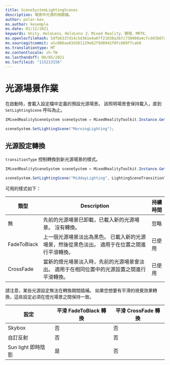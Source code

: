 ```yaml
---
title: SceneSystemLightingScenes
description: 場景中光源的相關檔。
author: polar-kev
ms.author: kesemple
ms.date: 01/12/2021
keywords: Unity、HoloLens、HoloLens 2、Mixed Reality、開發、MRTK、
ms.openlocfilehash: 5dfb8337d14c5d361e4a6ff21030a3b7c738908a4cfcd43b07aa006b91b9f8e1
ms.sourcegitcommit: a1c086aa83d381129e62f9d8942f0fc889ffcab0
ms.translationtype: MT
ms.contentlocale: zh-TW
ms.lasthandoff: 08/05/2021
ms.locfileid: "115213156"
---
```

# <a name="lighting-scene-operations"></a>光源場景作業

在啟動時，會載入設定檔中定義的預設光源場景。 該照明場景會保持載入，直到 `SetLightingScene` 呼叫為止。

```c#
IMixedRealitySceneSystem sceneSystem = MixedRealityToolkit.Instance.GetService<IMixedRealitySceneSystem>();

sceneSystem.SetLightingScene("MorningLighting");
```

## <a name="lighting-setting-transitions"></a>光源設定轉換

`transitionType` 控制轉換到新光源場景的樣式。

```c#
IMixedRealitySceneSystem sceneSystem = MixedRealityToolkit.Instance.GetService<IMixedRealitySceneSystem>();

sceneSystem.SetLightingScene("MiddayLighting", LightingSceneTransitionType.CrossFade);
```

可用的樣式如下：

類型 | Description | 持續時間
--- | --- | ---
無 | 先前的光源場景已卸載，已載入新的光源場景。 沒有轉換。 | 忽略
FadeToBlack | 上一個光源場景淡出為黑色。 已載入新的光源場景，然後從黑色淡出。 適用于在位置之間進行平滑轉換。 | 已使用
CrossFade | 當新的燈光場景淡入時，先前的光源場景會淡出。 適用于在相同位置中的光源設置之間進行平滑轉換。 | 已使用

請注意，某些光源設定無法在轉換期間插補。 如果您想要有平滑的視覺效果轉換，這些設定必須在燈光場景之間保持一致。

設定 | 平滑 FadeToBlack 轉換 | 平滑 CrossFade 轉換
--- | --- | ---
Skybox | 否 | 否
自訂反射 | 否 | 否
Sun light 即時陰影 | 是 | 否
